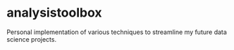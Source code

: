 # analysistoolbox
Personal implementation of various techniques to streamline my future data science projects. 
